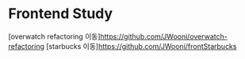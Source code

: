 # Frontend Study

[overwatch refactoring 이동]https://github.com/JWooni/overwatch-refactoring
[starbucks 이동]https://github.com/JWooni/frontStarbucks
